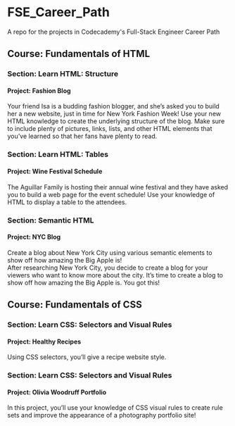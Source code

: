 # FSE_Career_Path
A repo for the projects in Codecademy's Full-Stack Engineer Career Path

## Course: Fundamentals of HTML
### Section: Learn HTML: Structure
#### Project: Fashion Blog
Your friend Isa is a budding fashion blogger, and she’s asked you to build her 
a new website, just in time for New York Fashion Week!
Use your new HTML knowledge to create the underlying structure of the blog. 
Make sure to include plenty of pictures, links, lists, and other HTML elements 
that you’ve learned so that her fans have plenty to read.

### Section: Learn HTML: Tables
#### Project: Wine Festival Schedule
The Aguillar Family is hosting their annual wine festival and they have asked 
you to build a web page for the event schedule! Use your knowledge of HTML to 
display a table to the attendees.

### Section: Semantic HTML
#### Project: NYC Blog
Create a blog about New York City using various semantic elements to show off 
how amazing the Big Apple is!  
After researching New York City, you decide to create a blog for your viewers 
who want to know more about the city. It’s time to create a blog to show off 
how amazing the Big Apple is. You got this!

## Course: Fundamentals of CSS
### Section: Learn CSS: Selectors and Visual Rules
#### Project: Healthy Recipes
Using CSS selectors, you’ll give a recipe website style.

### Section: Learn CSS: Selectors and Visual Rules
#### Project: Olivia Woodruff Portfolio
In this project, you’ll use your knowledge of CSS visual rules to create rule 
sets and improve the appearance of a photography portfolio site!